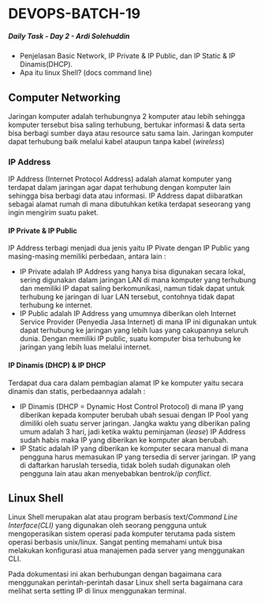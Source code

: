 # DEVOPS-BATCH-19
##### Daily Task - Day 2 - Ardi Solehuddin
-   Penjelasan Basic Network, IP Private & IP Public, dan IP Static & IP Dinamis(DHCP).
-   Apa itu linux Shell? (docs command line)

## Computer Networking
Jaringan komputer adalah terhubungnya 2 komputer atau lebih sehingga komputer tersebut bisa saling terhubung, bertukar informasi & data serta bisa berbagi sumber daya atau resource satu sama lain. Jaringan komputer dapat terhubung baik melalui kabel ataupun tanpa kabel (*wireless*)  
### IP Address
IP Address (Internet Protocol Address) adalah alamat komputer yang terdapat dalam jaringan agar dapat terhubung dengan komputer lain sehingga bisa berbagi data atau informasi. IP Address dapat diibaratkan sebagai alamat rumah di mana dibutuhkan ketika terdapat seseorang yang ingin mengirim suatu paket.  

#### IP Private & IP Public
IP Address terbagi menjadi dua jenis yaitu IP Pivate dengan IP  Public yang masing-masing memiliki perbedaan, antara lain :  
- IP Private adalah IP Address yang hanya bisa digunakan secara lokal, sering digunakan dalam jaringan LAN di mana komputer yang terhubung dan memiliki IP dapat saling berkomunikasi, namun tidak dapat untuk terhubung ke jaringan di luar LAN tersebut, contohnya tidak dapat terhubung ke internet.
- IP Public adalah IP Address yang umumnya diberikan oleh Internet Service Provider (Penyedia Jasa Internet) di mana IP ini digunakan untuk dapat terhubung ke jaringan yang lebih luas yang cakupannya seluruh dunia. Dengan memiliki IP public, suatu komputer bisa terhubung ke jaringan yang lebih luas melalui internet.

#### IP Dinamis (DHCP) & IP DHCP
Terdapat dua cara dalam pembagian alamat IP ke komputer yaitu secara dinamis dan statis, perbedaannya adalah :
- IP Dinamis (DHCP = Dynamic Host Control Protocol) di mana IP yang diberikan kepada komputer berubah ubah sesuai dengan IP Pool yang dimiliki oleh suatu server jaringan. Jangka waktu yang diberikan paling umum adalah 3 hari, jadi ketika waktu peminjaman (*lease*) IP Address sudah habis maka IP yang diberikan ke komputer akan berubah.
- IP Static adalah IP yang diberikan ke komputer secara manual di mana pengguna harus memasukan IP yang tersedia di server jaringan. IP yang di daftarkan haruslah tersedia, tidak boleh sudah digunakan oleh pengguna lain atau akan menyebabkan bentrok/*ip conflict*.

## Linux Shell
Linux Shell merupakan alat atau program berbasis text/*Command Line Interface(CLI)* yang digunakan oleh seorang pengguna untuk mengoperasikan sistem operasi pada komputer terutama pada sistem operasi berbasis unix/linux. Sangat penting memahami untuk bisa melakukan konfigurasi atua manajemen pada server yang menggunakan CLI. 

Pada dokumentasi ini akan berhubungan dengan bagaimana cara menggunakan perintah-perintah dasar Linux shell serta bagaimana cara melihat serta setting IP di linux menggunakan terminal. 
 
